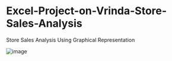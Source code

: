 # Excel-Project-on-Vrinda-Store-Sales-Analysis

Store Sales Analysis Using Graphical Representation 


![image](https://github.com/user-attachments/assets/a4b48265-9ff6-4ff8-8027-3238963b1654)

